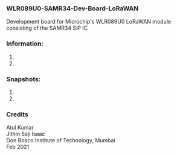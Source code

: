 ### WLR089U0-SAMR34-Dev-Board-LoRaWAN
Development board for Microchip's WLR089U0 LoRaWAN module consisting of the SAMR34 SiP IC 

### Information:
1.  
2.  

### Snapshots:
1.  
2.  

### Credits
Atul Kumar  
Jithin Saji Isaac  
Don Bosco Institute of Technology, Mumbai  
Feb 2021
